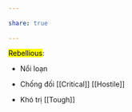 ---  
share: true  
---  
<mark class="hltr-red">Rebellious</mark>:  
- Nổi loạn  
- Chống đối [[Critical]] [[Hostile]]  
- Khó trị [[Tough]]